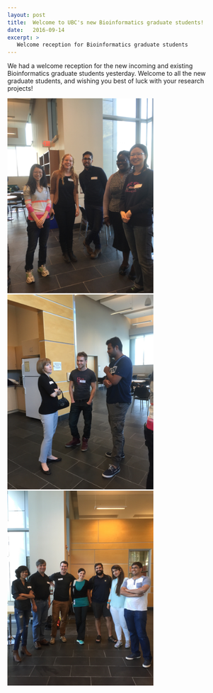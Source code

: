 ```yaml
---
layout: post
title:  Welcome to UBC's new Bioinformatics graduate students! 
date:   2016-09-14
excerpt: >
   Welcome reception for Bioinformatics graduate students
---
```



  We had a welcome reception for the new incoming and existing Bioinformatics graduate students yesterday. Welcome to all the new graduate students, and wishing you best of luck with your research projects!

<img src="/images/bio1.JPG" width="330">
<img src="/images/bio2.JPG" width="330">
<img src="/images/bio3.JPG" width="330" data-rotate="0">